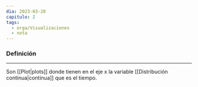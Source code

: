 ```yaml
---
dia: 2023-03-20
capitulo: 2
tags:
  - orga/Visualizaciones
  - nota
---
```

### Definición
---
Son [[Plot|plots]] donde tienen en el eje x la variable [[Distribución continua|continua]] que es el tiempo.